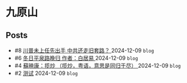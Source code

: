 # 九原山
## Posts
- #8 [川普未上任先出手 中共还走旧套路？ ](articles/8.md) 2024-12-09 `blog`
- #6 [冬日平泉路晚归 作者：白居易 ](articles/6.md) 2024-12-09 `blog`
- #4 [蘇暁康：揽炒 （揽炒，粤语，意思是同归于尽） ](articles/4.md) 2024-12-09 `blog`
- #2 [测试](articles/2.md) 2024-12-09 `blog`
